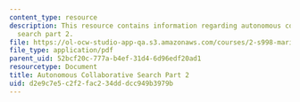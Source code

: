 ```yaml
---
content_type: resource
description: This resource contains information regarding autonomous collaborative
  search part 2.
file: https://ol-ocw-studio-app-qa.s3.amazonaws.com/courses/2-s998-marine-autonomy-sensing-and-communications-spring-2012/d2e9c7e5c2f2fac234dddcc949b3979b_MIT2_S998S12_Lab14.pdf
file_type: application/pdf
parent_uid: 52bcf20c-777a-b4ef-31d4-6d96edf20ad1
resourcetype: Document
title: Autonomous Collaborative Search Part 2
uid: d2e9c7e5-c2f2-fac2-34dd-dcc949b3979b
---
```

